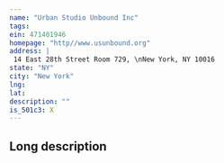 ```yaml
---
name: "Urban Studio Unbound Inc"
tags:
ein: 471401946
homepage: "http//www.usunbound.org"
address: |
 14 East 28th Street Room 729, \nNew York, NY 10016
state: "NY"
city: "New York"
lng: 
lat: 
description: ""
is_501c3: X
---
```


## Long description


